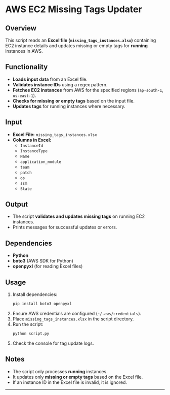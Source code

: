 # AWS EC2 Missing Tags Updater  

## Overview  
This script reads an **Excel file (`missing_tags_instances.xlsx`)** containing EC2 instance details and updates missing or empty tags for **running** instances in AWS.  

## Functionality  
- **Loads input data** from an Excel file.  
- **Validates instance IDs** using a regex pattern.  
- **Fetches EC2 instances** from AWS for the specified regions (`ap-south-1`, `us-east-1`).  
- **Checks for missing or empty tags** based on the input file.  
- **Updates tags** for running instances where necessary.  

## Input  
- **Excel File:** `missing_tags_instances.xlsx`  
- **Columns in Excel:**  
  - `InstanceId`  
  - `InstanceType`  
  - `Name`  
  - `application_module`  
  - `team`  
  - `patch`  
  - `os`  
  - `ssm`  
  - `State`  

## Output  
- The script **validates and updates missing tags** on running EC2 instances.  
- Prints messages for successful updates or errors.  

## Dependencies  
- **Python**  
- **boto3** (AWS SDK for Python)  
- **openpyxl** (for reading Excel files)  

## Usage  
1. Install dependencies:  
   ```bash
   pip install boto3 openpyxl
   ```  
2. Ensure AWS credentials are configured (`~/.aws/credentials`).  
3. Place `missing_tags_instances.xlsx` in the script directory.  
4. Run the script:  
   ```bash
   python script.py
   ```  
5. Check the console for tag update logs.  

## Notes  
- The script only processes **running** instances.  
- It updates only **missing or empty tags** based on the Excel file.  
- If an instance ID in the Excel file is invalid, it is ignored.  

---
